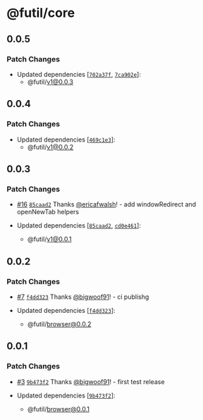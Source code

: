 # @futil/core

## 0.0.5

### Patch Changes

- Updated dependencies
  [[`702a37f`](https://github.com/bigwoof91/frontend-utils/commit/702a37f7369faa311b620d4efdccf06db5d49364),
  [`7ca902e`](https://github.com/bigwoof91/frontend-utils/commit/7ca902e3a3f29cb45a66a024d194789adf7ab602)]:
  - @futil/v1@0.0.3

## 0.0.4

### Patch Changes

- Updated dependencies
  [[`469c1e3`](https://github.com/bigwoof91/frontend-utils/commit/469c1e39b63514f094498b2e20db077be58e10db)]:
  - @futil/v1@0.0.2

## 0.0.3

### Patch Changes

- [#16](https://github.com/bigwoof91/frontend-utils/pull/16)
  [`85caad2`](https://github.com/bigwoof91/frontend-utils/commit/85caad2209a16174659c3560a31b07379f23072f)
  Thanks [@ericafwalsh](https://github.com/ericafwalsh)! - add windowRedirect
  and openNewTab helpers

- Updated dependencies
  [[`85caad2`](https://github.com/bigwoof91/frontend-utils/commit/85caad2209a16174659c3560a31b07379f23072f),
  [`cd0e461`](https://github.com/bigwoof91/frontend-utils/commit/cd0e461eac42e129a37a2e2bde9c39af35fc9eb2)]:
  - @futil/v1@0.0.1

## 0.0.2

### Patch Changes

- [#7](https://github.com/bigwoof91/frontend-utils/pull/7)
  [`f4dd323`](https://github.com/bigwoof91/frontend-utils/commit/f4dd3230831beaa5c10714b56c06e2081c3af9e2)
  Thanks [@bigwoof91](https://github.com/bigwoof91)! - ci publishg

- Updated dependencies
  [[`f4dd323`](https://github.com/bigwoof91/frontend-utils/commit/f4dd3230831beaa5c10714b56c06e2081c3af9e2)]:
  - @futil/browser@0.0.2

## 0.0.1

### Patch Changes

- [#3](https://github.com/bigwoof91/frontend-utils/pull/3)
  [`9b473f2`](https://github.com/bigwoof91/frontend-utils/commit/9b473f260c40e692c92e34489dcef967c6c93996)
  Thanks [@bigwoof91](https://github.com/bigwoof91)! - first test release

- Updated dependencies
  [[`9b473f2`](https://github.com/bigwoof91/frontend-utils/commit/9b473f260c40e692c92e34489dcef967c6c93996)]:
  - @futil/browser@0.0.1
